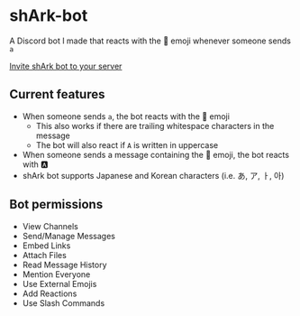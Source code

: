 # shArk-bot
A Discord bot I made that reacts with the 🦈 emoji whenever someone sends `a`

[Invite shArk bot to your server](https://discord.com/api/oauth2/authorize?client_id=827910490914684929&permissions=2148002880&scope=bot)

## Current features
- When someone sends `a`, the bot reacts with the 🦈 emoji
  - This also works if there are trailing whitespace characters in the message
  - The bot will also react if `A` is written in uppercase
- When someone sends a message containing the 🦈 emoji, the bot reacts with 🅰
- shArk bot supports Japanese and Korean characters (i.e. あ, ア, ㅏ, 아)

## Bot permissions
- View Channels
- Send/Manage Messages
- Embed Links
- Attach Files
- Read Message History
- Mention Everyone
- Use External Emojis
- Add Reactions
- Use Slash Commands
